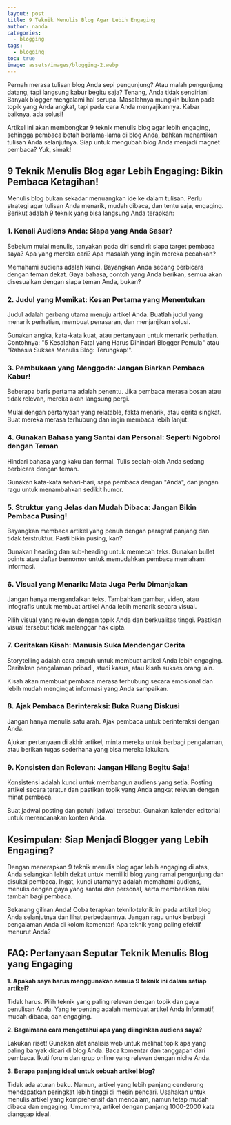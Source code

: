 ```yaml
---
layout: post
title: 9 Teknik Menulis Blog Agar Lebih Engaging
author: nanda
categories:
  - blogging
tags:
  - blogging
toc: true
image: assets/images/blogging-2.webp
---
```



Pernah merasa tulisan blog Anda sepi pengunjung? Atau malah pengunjung datang, tapi langsung kabur begitu saja? Tenang, Anda tidak sendirian! Banyak blogger mengalami hal serupa. Masalahnya mungkin bukan pada topik yang Anda angkat, tapi pada cara Anda menyajikannya. Kabar baiknya, ada solusi!

Artikel ini akan membongkar 9 teknik menulis blog agar lebih engaging, sehingga pembaca betah berlama-lama di blog Anda, bahkan menantikan tulisan Anda selanjutnya. Siap untuk mengubah blog Anda menjadi magnet pembaca? Yuk, simak!

## 9 Teknik Menulis Blog agar Lebih Engaging: Bikin Pembaca Ketagihan!

Menulis blog bukan sekadar menuangkan ide ke dalam tulisan. Perlu strategi agar tulisan Anda menarik, mudah dibaca, dan tentu saja, engaging. Berikut adalah 9 teknik yang bisa langsung Anda terapkan:

### 1\. Kenali Audiens Anda: Siapa yang Anda Sasar?

Sebelum mulai menulis, tanyakan pada diri sendiri: siapa target pembaca saya? Apa yang mereka cari? Apa masalah yang ingin mereka pecahkan?

Memahami audiens adalah kunci. Bayangkan Anda sedang berbicara dengan teman dekat. Gaya bahasa, contoh yang Anda berikan, semua akan disesuaikan dengan siapa teman Anda, bukan?

### 2\. Judul yang Memikat: Kesan Pertama yang Menentukan

Judul adalah gerbang utama menuju artikel Anda. Buatlah judul yang menarik perhatian, membuat penasaran, dan menjanjikan solusi.

Gunakan angka, kata-kata kuat, atau pertanyaan untuk menarik perhatian. Contohnya: "5 Kesalahan Fatal yang Harus Dihindari Blogger Pemula" atau "Rahasia Sukses Menulis Blog: Terungkap!".

### 3\. Pembukaan yang Menggoda: Jangan Biarkan Pembaca Kabur!

Beberapa baris pertama adalah penentu. Jika pembaca merasa bosan atau tidak relevan, mereka akan langsung pergi.

Mulai dengan pertanyaan yang relatable, fakta menarik, atau cerita singkat. Buat mereka merasa terhubung dan ingin membaca lebih lanjut.

### 4\. Gunakan Bahasa yang Santai dan Personal: Seperti Ngobrol dengan Teman

Hindari bahasa yang kaku dan formal. Tulis seolah-olah Anda sedang berbicara dengan teman.

Gunakan kata-kata sehari-hari, sapa pembaca dengan "Anda", dan jangan ragu untuk menambahkan sedikit humor.

### 5\. Struktur yang Jelas dan Mudah Dibaca: Jangan Bikin Pembaca Pusing!

Bayangkan membaca artikel yang penuh dengan paragraf panjang dan tidak terstruktur. Pasti bikin pusing, kan?

Gunakan heading dan sub-heading untuk memecah teks. Gunakan bullet points atau daftar bernomor untuk memudahkan pembaca memahami informasi.

### 6\. Visual yang Menarik: Mata Juga Perlu Dimanjakan

Jangan hanya mengandalkan teks. Tambahkan gambar, video, atau infografis untuk membuat artikel Anda lebih menarik secara visual.

Pilih visual yang relevan dengan topik Anda dan berkualitas tinggi. Pastikan visual tersebut tidak melanggar hak cipta.

### 7\. Ceritakan Kisah: Manusia Suka Mendengar Cerita

Storytelling adalah cara ampuh untuk membuat artikel Anda lebih engaging. Ceritakan pengalaman pribadi, studi kasus, atau kisah sukses orang lain.

Kisah akan membuat pembaca merasa terhubung secara emosional dan lebih mudah mengingat informasi yang Anda sampaikan.

### 8\. Ajak Pembaca Berinteraksi: Buka Ruang Diskusi

Jangan hanya menulis satu arah. Ajak pembaca untuk berinteraksi dengan Anda.

Ajukan pertanyaan di akhir artikel, minta mereka untuk berbagi pengalaman, atau berikan tugas sederhana yang bisa mereka lakukan.

### 9\. Konsisten dan Relevan: Jangan Hilang Begitu Saja!

Konsistensi adalah kunci untuk membangun audiens yang setia. Posting artikel secara teratur dan pastikan topik yang Anda angkat relevan dengan minat pembaca.

Buat jadwal posting dan patuhi jadwal tersebut. Gunakan kalender editorial untuk merencanakan konten Anda.

## Kesimpulan: Siap Menjadi Blogger yang Lebih Engaging?

Dengan menerapkan 9 teknik menulis blog agar lebih engaging di atas, Anda selangkah lebih dekat untuk memiliki blog yang ramai pengunjung dan disukai pembaca. Ingat, kunci utamanya adalah memahami audiens, menulis dengan gaya yang santai dan personal, serta memberikan nilai tambah bagi pembaca.

Sekarang giliran Anda! Coba terapkan teknik-teknik ini pada artikel blog Anda selanjutnya dan lihat perbedaannya. Jangan ragu untuk berbagi pengalaman Anda di kolom komentar! Apa teknik yang paling efektif menurut Anda?

## FAQ: Pertanyaan Seputar Teknik Menulis Blog yang Engaging

**1\. Apakah saya harus menggunakan semua 9 teknik ini dalam setiap artikel?**

Tidak harus. Pilih teknik yang paling relevan dengan topik dan gaya penulisan Anda. Yang terpenting adalah membuat artikel Anda informatif, mudah dibaca, dan engaging.

**2\. Bagaimana cara mengetahui apa yang diinginkan audiens saya?**

Lakukan riset! Gunakan alat analisis web untuk melihat topik apa yang paling banyak dicari di blog Anda. Baca komentar dan tanggapan dari pembaca. Ikuti forum dan grup online yang relevan dengan niche Anda.

**3\. Berapa panjang ideal untuk sebuah artikel blog?**

Tidak ada aturan baku. Namun, artikel yang lebih panjang cenderung mendapatkan peringkat lebih tinggi di mesin pencari. Usahakan untuk menulis artikel yang komprehensif dan mendalam, namun tetap mudah dibaca dan engaging. Umumnya, artikel dengan panjang 1000-2000 kata dianggap ideal.

